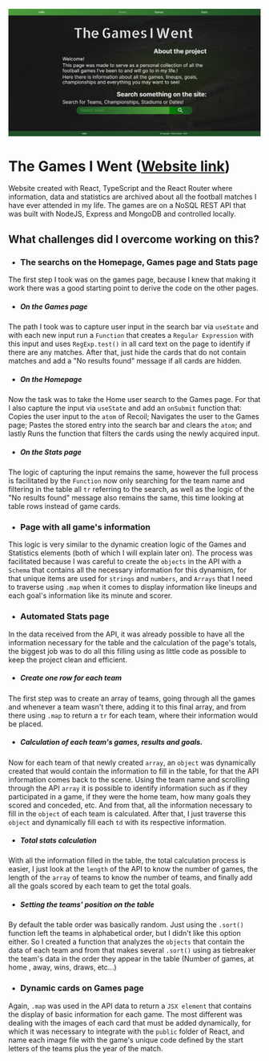 ![Homepage screenshot](./src/img/TheGamesIWent-Homepage-Screenshot.png)

# The Games I Went ([Website link](https://thegamesiwent.vercel.app/))


Website created with React, TypeScript and the React Router where information, data and statistics are archived about all the football matches I have ever attended in my life. The games are on a NoSQL REST API that was built with NodeJS, Express and MongoDB and controlled locally.


## What challenges did I overcome working on this?

- ### The searchs on the Homepage, Games page and Stats page

The first step I took was on the games page, because I knew that making it work there was a good starting point to derive the code on the other pages.

- ##### On the Games page

The path I took was to capture user input in the search bar via `useState` and with each new input run a `Function` that creates a `Regular Expression` with this input and uses `RegExp.test()` in all card text on the page to identify if there are any matches. After that, just hide the cards that do not contain matches and add a "No results found" message if all cards are hidden.

- ##### On the Homepage

Now the task was to take the Home user search to the Games page. For that I also capture the input via `useState` and add an `onSubmit` function that: Copies the user input to the `atom` of Recoil; Navigates the user to the Games page; Pastes the stored entry into the search bar and clears the `atom`; and lastly Runs the function that filters the cards using the newly acquired input.

- ##### On the Stats page

The logic of capturing the input remains the same, however the full process is facilitated by the `Function` now only searching for the team name and filtering in the table all `tr` referring to the search, as well as the logic of the "No results found" message also remains the same, this time looking at table rows instead of game cards.


- ### Page with all game's information

This logic is very similar to the dynamic creation logic of the Games and Statistics elements (both of which I will explain later on). The process was facilitated because I was careful to create the `objects` in the API with a `Schema` that contains all the necessary information for this dynamism, for that unique items are used for `strings` and `numbers`, and `Arrays` that I need to traverse using `.map` when it comes to display information like lineups and each goal's information like its minute and scorer.


- ### Automated Stats page

In the data received from the API, it was already possible to have all the information necessary for the table and the calculation of the page's totals, the biggest job was to do all this filling using as little code as possible to keep the project clean and efficient.

- ##### Create one row for each team

The first step was to create an array of teams, going through all the games and whenever a team wasn't there, adding it to this final array, and from there using `.map` to return a `tr` for each team, where their information would be placed.

- ##### Calculation of each team's games, results and goals.

Now for each team of that newly created `array`, an `object` was dynamically created that would contain the information to fill in the table, for that the API information comes back to the scene. Using the team name and scrolling through the API `array` it is possible to identify information such as if they participated in a game, if they were the home team, how many goals they scored and conceded, etc. And from that, all the information necessary to fill in the `object` of each team is calculated. After that, I just traverse this `object` and dynamically fill each `td` with its respective information.

- ##### Total stats calculation

With all the information filled in the table, the total calculation process is easier, I just look at the `length` of the API to know the number of games, the length of the `array` of teams to know the number of teams, and finally add all the goals scored by each team to get the total goals.

- ##### Setting the teams' position on the table

By default the table order was basically random. Just using the `.sort()` function left the teams in alphabetical order, but I didn't like this option either. So I created a function that analyzes the `objects` that contain the data of each team and from that makes several `.sort()` using as tiebreaker the team's data in the order they appear in the table (Number of games, at home , away, wins, draws, etc...) 


- ### Dynamic cards on Games page

Again, `.map` was used in the API data to return a `JSX element` that contains the display of basic information for each game. The most different was dealing with the images of each card that must be added dynamically, for which it was necessary to integrate with the `public` folder of React, and name each image file with the game's unique code defined by the start letters of the teams plus the year of the match.